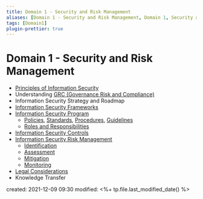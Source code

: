 ```yaml
---
title: Domain 1 - Security and Risk Management
aliases: [Domain 1 - Security and Risk Management, Domain 1, Security and Risk Management]
tags: [Domain1]
plugin-prettier: true
---
```


# Domain 1 - Security and Risk Management

- [Principles of Information Security](Principles%20of%20Information%20Security)
- Understanding [GRC (Governance Risk and Compliance)](GRC%20(Governance%20Risk%20and%20Compliance))
- Information Security Strategy and Roadmap
- [Information Security Frameworks](Information%20Security%20Frameworks)
- [Information Security Program](Information%20Security%20Program/__Information%20Security%20Program__)
    - [Policies](Information%20Security%20Program/Policies/__Policies__), [Standards](Information%20Security%20Program/Standards), [Procedures](Information%20Security%20Program/Procedures), [Guidelines](Information%20Security%20Program/Guidelines)
    - [Roles and Responsibilities](Information%20Security%20Program/Roles%20and%20Responsibilities/__Roles%20and%20Responsibilities____)
- [Information Security Controls](Information%20Security%20Controls)
- [Information Security Risk Management](Information%20Security%20Risk%20Management/__Information%20Security%20Risk%20Management__)
    - [Identification](Information%20Security%20Risk%20Management/Lifecycle%20Steps/Identification)
    - [Assessment](Information%20Security%20Risk%20Management/Lifecycle%20Steps/Assessment)
    - [Mitigation](Information%20Security%20Risk%20Management/Lifecycle%20Steps/Mitigation)
    - [Monitoring](Information%20Security%20Risk%20Management/Lifecycle%20Steps/Monitoring%20and%20Reporting)
- [Legal Considerations](Legal%20Considerations)
- Knowledge Transfer

created: 2021-12-09 09:30
modified: <%+ tp.file.last_modified_date() %>


